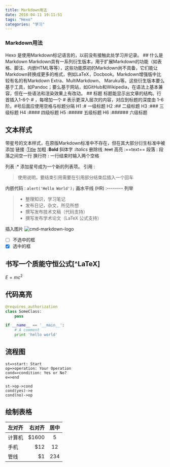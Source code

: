 ```yaml
---
title: Markdown用法
date: 2018-04-11 19:11:51
tags: "Hexo"
categories: "学习"
---
```

<h3>Markdown用法</h3>
Hexo 是使用Markdown标记语言的，以前没有接触此处学习并记录。
<!-- more -->
## 什么是Markdown
Markdown具有一系列衍生版本，用于扩展Markdown的功能（如表格、脚注、内嵌HTML等等），这些功能原初的Markdown尚不具备，它们能让Markdown转换成更多的格式，例如LaTeX，Docbook。Markdown增强版中比较有名的有Markdown Extra、MultiMarkdown、 Maruku等。这些衍生版本要么基于工具，如Pandoc；要么基于网站，如GitHub和Wikipedia，在语法上基本兼容，但在一些语法和渲染效果上有改动。
## 标题
标题能显示出文章的结构。行首插入1-6个 # ，每增加一个 # 表示更深入层次的内容，对应到标题的深度由 1-6 阶。#号后面应使用空格与标题分隔
H1 :# 一级标题
H2 :## 二级标题
H3 :### 三级标题
H4 :#### 四级标题
H5 :##### 五级标题
H6 :###### 六级标题


## 文本样式
带星号的文本样式，在原版Markdown标准中不存在，但在其大部分衍生标准中被添加
链接 :[Title](https://www.github.com/chain01)
加粗 :**Bold**
斜体字 :*Italics*
删除线 :~~text~~
高亮 :==text==
段落 : 段落之间空一行
换行符 : 一行结束时输入两个空格
  
列表 :* 添加星号成为一个新的列表项。
引用 :
> 使用说明，要结束引用需要在引用部分结束后插入一个回车


内嵌代码 : `alert('Hello World');`
画水平线 (HR) :--------
列举
> * 整理知识，学习笔记
> * 发布日记，杂文，所见所想
> * 撰写发布技术文稿（代码支持）
> * 撰写发布学术论文（LaTeX 公式支持）

插入图片
![cmd-markdown-logo](https://www.zybuluo.com/static/img/logo.png)

- [ ] 不选中的框
- [x] 选中的框

## 书写一个质能守恒公式[^LaTeX]
$E=mc^2$

## 代码高亮
```python
@requires_authorization
class SomeClass:
    pass

if __name__ == '__main__':
    # A comment
    print 'hello world'
```

## 流程图
```flow
st=>start: Start
op=>operation: Your Operation
cond=>condition: Yes or No?
e=>end

st->op->cond
cond(yes)->e
cond(no)->op
```
## 绘制表格

| 左对齐       | 右对齐   |  居中  |
| --------   | -----:  | :----:  |
| 计算机     | $1600 |   5     |
| 手机        |   $12   |   12   |
| 管线        |    $1    |  234  |











